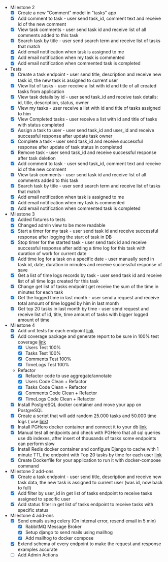 - Milestone 2
  - [x] Create a new "Comment" model in "tasks" app
  - [x] Add comment to task - user send task_id, comment text and receive id of the new comment
  - [x] View task comments - user send task id and receive list of all comments added to this task
  - [x] Search task by title - user send search term and receive list of tasks that match
  - [x] Add email notification when task is assigned to me
  - [x] Add email notification when my task is commented
  - [x] Add email notification when commented task is completed
- Tests
  - [x] Create a task endpoint - user send title, description and receive new task id, the new task is assigned to current user
  - [x] View list of tasks - user receive a list with id and title of all created tasks from application
  - [x] View task details by id - user send task_id and receive task details: id, title, description, status, owner
  - [x] View my tasks - user receive a list with id and title of tasks assigned to him
  - [x] View Completed tasks - user receive a list with id and title of tasks with status completed
  - [x] Assign a task to user - user send task_id and user_id and receive successful response after update task owner
  - [x] Complete a task - user send task_id and receive successful response after update of task status in completed
  - [x] Remove task - user send task_id and receive successful response after task deletion
  - [x] Add comment to task - user send task_id, comment text and receive id of the new comment
  - [x] View task comments - user send task id and receive list of all comments added to this task
  - [x] Search task by title - user send search term and receive list of tasks that match
  - [x] Add email notification when task is assigned to me
  - [x] Add email notification when my task is commented
  - [x] Add email notification when commented task is completed

- Milestone 3
  - [x] Added fixtures to tests
  - [x] Changed admin view to be more readable
  - [x] Start a timer for my task - user send task id and receive successful response after logging the start of task in DB
  - [x] Stop timer for the started task - user send task id and receive successful response after adding a time log for this task with duration of work for current date
  - [x] Add time log for a task on a specific date - user manually send in task id, date, duration in minutes and receive successful response of save
  - [x] Get a list of time logs records by task - user send task id and receive list of all time logs created for this task
  - [x] Change get list of tasks endpoint get receive the sum of the time in minutes for each task
  - [x] Get the logged time in last month - user send a request and receive total amount of time logged by him in last month
  - [x] Get top 20 tasks in last month by time - user send request and receive list of id, title, time amount of tasks with bigger logged amount of time

- Milestone 4
  - [x] Add unit tests for each endpoint [link](https://www.django-rest-framework.org/api-guide/testing/)
  - [x] Add coverage package and generate report to be sure in 100% test coverage [link](https://docs.djangoproject.com/en/4.2/topics/testing/advanced/#integration-with-coverage-py)
    - [x] Users Test 100%
    - [x] Tasks Test 100%
    - [x] Comments Test 100%
    - [x] TimeLogs Test 100%
  - Refactor
    - [x] Refactor code to use aggregate/annotate
    - [x] Users Code Clean + Refactor
    - [x] Tasks Code Clean + Refactor
    - [x] Comments Code Clean + Refactor
    - [x] TimeLogs Code Clean + Refactor
  - [x] Install PostgreSQL docker container and move your app on PostgreSQL
  - [x] Create a script that will add random 25.000 tasks and 50.000 time logs ( use [link](https://docs.djangoproject.com/en/4.2/howto/custom-management-commands/))
  - [x] Install PGHero docker container and connect it to your db [link](https://github.com/ankane/pghero/blob/master/guides/Docker.md)
  - [x] Manual test all endpoints and check with PGHero that all sql queries use db indexes, after insert of thousands of tasks some endpoints can perform slow
  - [x] Install Redis docker container and configure Django to cache with 1 minute TTL the endpoint with Top 20 tasks by time for each user [link](https://github.com/jazzband/django-redis)
  - [x] Create Dockerfile for your application to run it with docker-compose command

- Milestone 2 add-ons
  - [x] Create a task endpoint - user send title, description and receive new task data, the new task is assigned to current user (was id, now back to full)
  - [x] Add filter by user_id in get list of tasks endpoint to receive tasks assigned to specific user
  - [x] Add status filter in get list of tasks endpoint to receive tasks with specific status

- Milestone 4 add-ons
  - [x] Send emails using celery (On internal error, resend email in 5 min)
    - [x] RabbitMQ Message Broker
    - [x] Setup django to send mails using mailhog
    - [x] Add mailhog to docker compose
  - [x] Extend schema of every endpoint to make the request and response examples accurate
  - [ ] Add Admin Actions